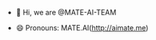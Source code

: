 - 👋 Hi, we are @MATE-AI-TEAM
<!---- 👀 I’m interested in ...--->
<!---- 🌱 I’m currently learning ...--->
<!---- 💞️ I’m looking to collaborate on ...--->
<!---- 📫 How to reach me ...--->
- 😄 Pronouns: MATE.AI(http://aimate.me)
<!---- ⚡ Fun fact: ...--->

<!---
MATE-AI-TEAM/MATE-AI-TEAM is a ✨ special ✨ repository because its `README.md` (this file) appears on your GitHub profile.
You can click the Preview link to take a look at your changes.
--->
